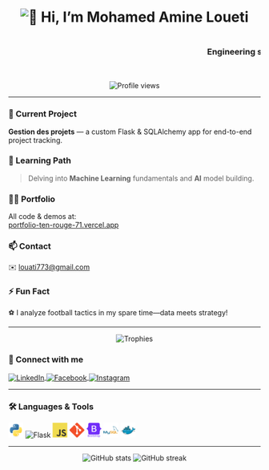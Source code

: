 <h1 align="center">
  <img src="https://media.giphy.com/media/hvRJCLFzcasrR4ia7z/giphy.gif" width="40" alt="👋"/>  
  Hi, I’m Mohamed Amine Loueti
</h1>

<marquee behavior="scroll" direction="left" scrollamount="5" style="margin-bottom: 1rem;">
  <h3 align="center">Engineering student 🔧 | Turning data into insights with Python & soon ML</h3>
</marquee>

<p align="center">
  <img src="https://komarev.com/ghpvc/?username=louatiaminn&label=Profile%20views&color=0e75b6&style=flat" alt="Profile views"/>
</p>

---

### 🔭 Current Project  
**Gestion des projets** — a custom Flask & SQLAlchemy app for end-to-end project tracking.

### 🌱 Learning Path  
> Delving into **Machine Learning** fundamentals and **AI** model building.

### 👨‍💻 Portfolio  
All code & demos at:  
[portfolio-ten-rouge-71.vercel.app](https://portfolio-ten-rouge-71.vercel.app/)

### 📫 Contact  
✉️ louati773@gmail.com

### ⚡ Fun Fact  
⚽ I analyze football tactics in my spare time—data meets strategy!

---

<p align="center">
  <img src="https://github-profile-trophy.vercel.app/?username=louatiaminn&theme=radical&no-bg=true&margin-w=15&margin-h=15" alt="Trophies"/>
</p>

### 🔗 Connect with me  
<p align="left">
  <a href="https://www.linkedin.com/in/mohamed-amine-loueti-5a548a15b/" target="_blank" rel="noopener">
    <img align="center" src="https://raw.githubusercontent.com/rahuldkjain/github-profile-readme-generator/master/src/images/icons/Social/linked-in-alt.svg" alt="LinkedIn" height="30" width="40"/>
  </a>
  <a href="https://www.facebook.com/mohamed.amine.loueti" target="_blank" rel="noopener">
    <img align="center" src="https://raw.githubusercontent.com/rahuldkjain/github-profile-readme-generator/master/src/images/icons/Social/facebook.svg" alt="Facebook" height="30" width="40"/>
  </a>
  <a href="https://www.instagram.com/mohamedamineloueti/" target="_blank" rel="noopener">
    <img align="center" src="https://raw.githubusercontent.com/rahuldkjain/github-profile-readme-generator/master/src/images/icons/Social/instagram.svg" alt="Instagram" height="30" width="40"/>
  </a>
</p>

---

### 🛠️ Languages & Tools  
<p align="left">
  <img src="https://raw.githubusercontent.com/devicons/devicon/master/icons/python/python-original.svg" alt="Python" width="30" height="30"/>
  <img src="https://cdn.worldvectorlogo.com/logos/flask.svg" alt="Flask" width="30" height="30"/>
  <img src="https://raw.githubusercontent.com/devicons/devicon/master/icons/javascript/javascript-original.svg" alt="JavaScript" width="30" height="30"/>
  <img src="https://raw.githubusercontent.com/devicons/devicon/master/icons/git/git-original.svg" alt="Git" width="30" height="30"/>
  <img src="https://raw.githubusercontent.com/devicons/devicon/master/icons/bootstrap/bootstrap-plain-wordmark.svg" alt="Bootstrap" width="30" height="30"/>
  <img src="https://raw.githubusercontent.com/devicons/devicon/master/icons/mysql/mysql-original-wordmark.svg" alt="MySQL" width="30" height="30"/>
  <img src="https://raw.githubusercontent.com/devicons/devicon/master/icons/docker/docker-original.svg" alt="Docker" width="30" height="30"/>
</p>

---

<p align="center">
  <img src="https://github-readme-stats.vercel.app/api?username=louatiaminn&show_icons=true&theme=radical" alt="GitHub stats"/>
  <img src="https://github-readme-streak-stats.herokuapp.com/?user=louatiaminn&theme=radical" alt="GitHub streak"/>
</p>
